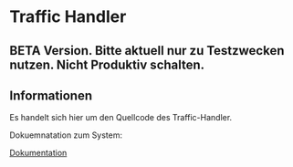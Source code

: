 # Traffic Handler

## BETA Version. Bitte aktuell nur zu Testzwecken nutzen. Nicht Produktiv schalten.

## Informationen
Es handelt sich hier um den Quellcode des Traffic-Handler.

Dokuemnatation zum System:

[Dokumentation](https://doc.err-fire.de/docs)
